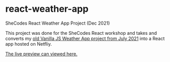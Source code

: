 # react-weather-app
 SheCodes React Weather App Project (Dec 2021)
 
 This project was done for the SheCodes React workshop and takes and converts my [old Vanilla JS Weather App project from July 2021](https://github.com/amaking7/weather-app) into a React app hosted on Netfliy. 
 
 [The live preview can viewed here.](https://wizardly-hamilton-29eadc.netlify.app/)
